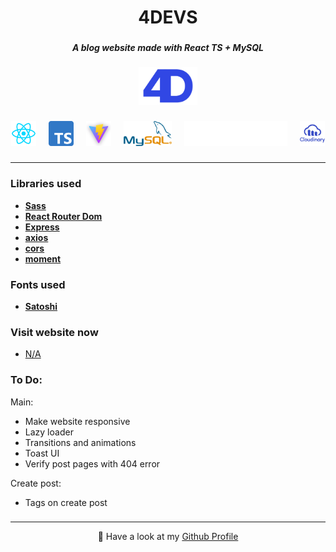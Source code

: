 <h1 align="center">4DEVS</h1>

###

<h5 align="center">A blog website made with React TS + MySQL</h5>

###

<div align="center">
  <img height="60" src="https://raw.githubusercontent.com/diogoagostinho/4devs/main/assets/4devs.png"  />
</div>

###

<div align="center">
  <img src="https://raw.githubusercontent.com/diogoagostinho/4devs/main/assets/react.png" height="40" alt="react logo"  />
  <img width="12" />
  <img src="https://raw.githubusercontent.com/diogoagostinho/4devs/main/assets/typescript.png" height="40" alt="typescript logo"  />
  <img width="12" />
  <img src="https://raw.githubusercontent.com/diogoagostinho/4devs/main/assets/vite.png" height="40" alt="vite logo"  />
  <img width="12" />
  <img src="https://raw.githubusercontent.com/diogoagostinho/4devs/main/assets/mysql.png" height="40" alt="mysql logo"  />
  <img width="12" />
  <img src="https://raw.githubusercontent.com/diogoagostinho/4devs/main/assets/express.png" height="40" alt="express logo"  />
  <img width="12" />
  <img src="https://raw.githubusercontent.com/diogoagostinho/4devs/main/assets/cloudinary.png" height="40" alt="cloudinary logo"  />
</div>

###

---

<h3 align="left">Libraries used</h3>

- **[Sass](https://www.npmjs.com/package/sass)**
- **[React Router Dom](https://www.npmjs.com/package/react-router-dom)**
- **[Express](https://www.npmjs.com/package/express)**
- **[axios](https://www.npmjs.com/package/axios)**
- **[cors](https://www.npmjs.com/package/cors)**
- **[moment](https://www.npmjs.com/package/moment)**

###

<h3 align="left">Fonts used</h3>

- **[Satoshi](https://www.fontshare.com/fonts/satoshi)**

###

<h3 align="left">Visit website now</h3>

- [N/A](#)

###

<h3 align="left">To Do:</h3>

Main:

- Make website responsive
- Lazy loader
- Transitions and animations
- Toast UI
- Verify post pages with 404 error

Create post:

- Tags on create post

###

---

<p align="center">🚀 Have a look at my <a href="https://github.com/diogoagostinho">Github Profile</a></p>

###
